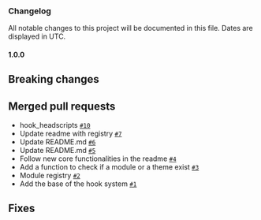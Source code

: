 ### Changelog

All notable changes to this project will be documented in this file. Dates are displayed in UTC.

#### 1.0.0

## Breaking changes

## Merged pull requests
- hook_headscripts [`#10`](https://github.com/Platform-OS/pos-module-core/pull/10)
- Update readme with registry [`#7`](https://github.com/Platform-OS/pos-module-core/pull/7)
- Update README.md [`#6`](https://github.com/Platform-OS/pos-module-core/pull/6)
- Update README.md [`#5`](https://github.com/Platform-OS/pos-module-core/pull/5)
- Follow new core functionalities in the readme [`#4`](https://github.com/Platform-OS/pos-module-core/pull/4)
- Add a function to check if a module or a theme exist [`#3`](https://github.com/Platform-OS/pos-module-core/pull/3)
- Module registry [`#2`](https://github.com/Platform-OS/pos-module-core/pull/2)
- Add the base of the hook system [`#1`](https://github.com/Platform-OS/pos-module-core/pull/1)

## Fixes

